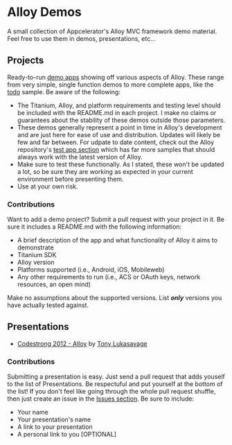 Alloy Demos
===========

A small collection of Appcelerator's Alloy MVC framework demo material. Feel free to use them in demos, presentations, etc... 

Projects
--------

Ready-to-run [demo apps](https://github.com/tonylukasavage/alloy_demos/tree/master/projects) showing off various aspects of Alloy. These range from very simple, single function demos to more complete apps, like the [todo]() sample. Be aware of the following:

* The Titanium, Alloy, and platform requirements and testing level should be included with the README.md in each project. I make no claims or guarantees about the stability of these demos outside those parameters.
* These demos generally represent a point in time in Alloy's development and are just here for ease of use and distribution. Updates will likely be few and far between. For udpate to date content, check out the Alloy repository's [test app section](https://github.com/appcelerator/alloy/tree/master/test/apps) which has far more samples that should always work with the latest version of Alloy.
* Make sure to test these functionally. As I stated, these won't be updated a lot, so be sure they are working as expected in your current environment before presenting them.
* Use at your own risk.

### Contributions

Want to add a demo project? Submit a pull request with your project in it. Be sure it includes a README.md with the following information:

* A brief description of the app and what functionality of Alloy it aims to demonstrate
* Titanium SDK
* Alloy version
* Platforms supported (i.e., Android, iOS, Mobileweb)
* Any other requirements to run (i.e., ACS or OAuth keys, network resources, an open mind)

Make no assumptions about the supported versions. List **_only_** versions you have actually tested against.

Presentations
-------------

* [Codestrong 2012 - Alloy](http://www.slideshare.net/TonyLukasavage/alloy-codestrong-2012-15179451) by [Tony Lukasavage](https://twitter.com/tonylukasavage)

### Contributions

Submitting a presentation is easy. Just send a pull request that adds youself to the list of Presentations. Be respectuful and put yourself at the bottom of the list! If you don't feel like going through the whole pull request shuffle, then just create an issue in the [Issues section](https://github.com/tonylukasavage/alloy_demos/issues). Be sure to include: 

* Your name 
* Your presentation's name 
* A link to your presentation
* A personal link to you [OPTIONAL]

